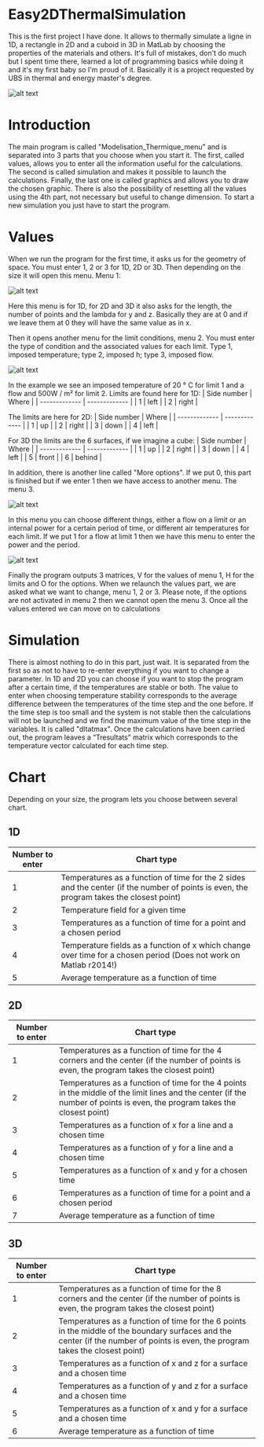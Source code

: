 # Easy2DThermalSimulation
This is the first project I have done. It allows to thermally simulate a ligne in 1D, a rectangle in 2D and a cuboid in 3D in MatLab by choosing the properties of the materials and others. It's full of mistakes, don't do much but I spent time there, learned a lot of programming basics while doing it and it's my first baby so I'm proud of it.
Basically it is a project requested by UBS in thermal and energy master's degree.

![alt text](https://github.com/MrBounty/EasyThermalSimulation/blob/main/Image/Capture.PNG)


# Introduction
The main program is called "Modelisation_Thermique_menu" and is separated into 3 parts that you choose when you start it. The first, called values, allows you to enter all the information useful for the calculations. The second is called simulation and makes it possible to launch the calculations. Finally, the last one is called graphics and allows you to draw the chosen graphic. There is also the possibility of resetting all the values using the 4th part, not necessary but useful to change dimension.
To start a new simulation you just have to start the program.


# Values
When we run the program for the first time, it asks us for the geometry of space.
You must enter 1, 2 or 3 for 1D, 2D or 3D.
Then depending on the size it will open this menu. Menu 1:

![alt text](https://github.com/MrBounty/EasyThermalSimulation/blob/main/Image/Menu1_1D.PNG)

Here this menu is for 1D, for 2D and 3D it also asks for the length, the number of points and the lambda for y and z. Basically they are at 0 and if we leave them at 0 they will have the same value as in x.

Then it opens another menu for the limit conditions, menu 2. You must enter the type of condition and the associated values for each limit. Type 1, imposed temperature; type 2, imposed h; type 3, imposed flow.

![alt text](https://github.com/MrBounty/EasyThermalSimulation/blob/main/Image/Menu2_1D.PNG)

In the example we see an imposed temperature of 20 ° C for limit 1 and a flow and 500W / m² for limit 2.
Limits are found here for 1D:
| Side number  | Where |
| ------------- | ------------- |
| 1  | left  |
| 2  | right  |
 
The limits are here for 2D:
| Side number  | Where |
| ------------- | ------------- |
| 1  | up  |
| 2  | right  |
| 3  | down  |
| 4  | left  |
 
For 3D the limits are the 6 surfaces, if we imagine a cube:
| Side number  | Where |
| ------------- | ------------- |
| 1  | up  |
| 2  | right  |
| 3  | down  |
| 4  | left  |
| 5  | front  |
| 6  | behind  |

In addition, there is another line called "More options". If we put 0, this part is finished but if we enter 1 then we have access to another menu. The menu 3.

![alt text](https://github.com/MrBounty/EasyThermalSimulation/blob/main/Image/Menu3_1D.PNG)

In this menu you can choose different things, either a flow on a limit or an internal power for a certain period of time, or different air temperatures for each limit.
If we put 1 for a flow at limit 1 then we have this menu to enter the power and the period.

![alt text](https://github.com/MrBounty/EasyThermalSimulation/blob/main/Image/Menu4_1D.PNG)

Finally the program outputs 3 matrices, V for the values of menu 1, H for the limits and O for the options.
When we relaunch the values part, we are asked what we want to change, menu 1, 2 or 3. Please note, if the options are not activated in menu 2 then we cannot open the
menu 3.
Once all the values entered we can move on to calculations


# Simulation
There is almost nothing to do in this part, just wait. It is separated from the first so as not to have to re-enter everything if you want to change a parameter.
In 1D and 2D you can choose if you want to stop the program after a certain time, if the temperatures are stable or both. The value to enter when choosing temperature stability corresponds to the average difference between the temperatures of the time step and the one before.
If the time step is too small and the system is not stable then the calculations will not be launched and we find the maximum value of the time step in the variables. It is called "dltatmax".
Once the calculations have been carried out, the program leaves a “Tresultats” matrix which corresponds to the temperature vector calculated for each time step.

# Chart
Depending on your size, the program lets you choose between several chart.

## 1D
| Number to enter  | Chart type |
| ------------- | ------------- |
| 1  | Temperatures as a function of time for the 2 sides and the center (if the number of points is even, the program takes the closest point)  |
| 2  | Temperature field for a given time  |
| 3  | Temperatures as a function of time for a point and a chosen period  |
| 4  | Temperature fields as a function of x which change over time for a chosen period (Does not work on Matlab r2014!)  |
| 5  | Average temperature as a function of time  |

## 2D
| Number to enter  | Chart type |
| ------------- | ------------- |
| 1  | Temperatures as a function of time for the 4 corners and the center (if the number of points is even, the program takes the closest point)  |
| 2  | Temperatures as a function of time for the 4 points in the middle of the limit lines and the center (if the number of points is even, the program takes the closest point)  |
| 3  | Temperatures as a function of x for a line and a chosen time  |
| 4  | Temperatures as a function of y for a line and a chosen time  |
| 5  | Temperatures as a function of x and y for a chosen time  |
| 6  | Temperatures as a function of time for a point and a chosen period  |
| 7  | Average temperature as a function of time  |

## 3D
| Number to enter  | Chart type |
| ------------- | ------------- |
| 1  | Temperatures as a function of time for the 8 corners and the center (if the number of points is even, the program takes the closest point)  |
| 2  | Temperatures as a function of time for the 6 points in the middle of the boundary surfaces and the center (if the number of points is even, the program takes the closest point)  |
| 3  | Temperatures as a function of x and z for a surface and a chosen time  |
| 4  | Temperatures as a function of y and z for a surface and a chosen time  |
| 5  | Temperatures as a function of x and y for a surface and a chosen time  |
| 6  | Average temperature as a function of time  |
